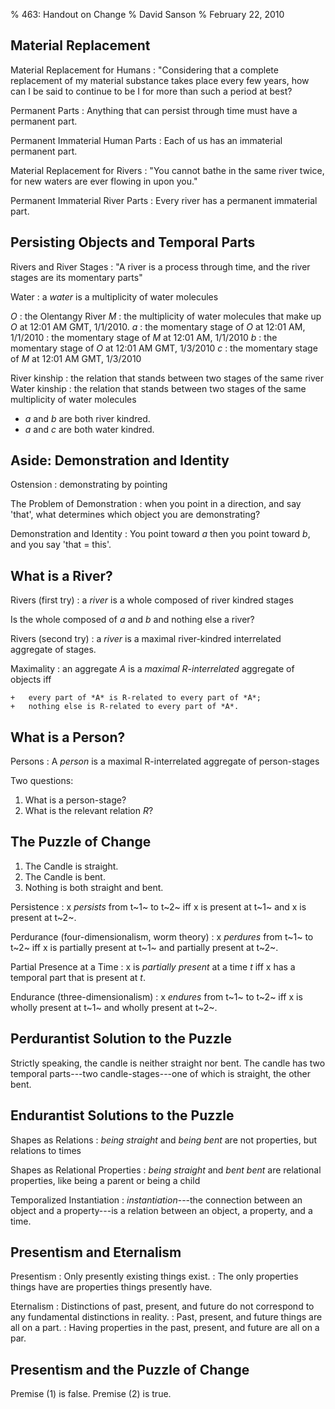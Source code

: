 % 463: Handout on Change
% David Sanson
% February 22, 2010

## Material Replacement

Material Replacement for Humans
:	"Considering that a complete replacement of my material substance takes place every few years, how can I be said to continue to be I for more than such a period at best?

Permanent Parts
:	Anything that can persist through time must have a permanent part.

Permanent Immaterial Human Parts
:	Each of us has an immaterial permanent part.

Material Replacement for Rivers
:	"You cannot bathe in the same river twice, for new waters are ever flowing in upon you."

Permanent Immaterial River Parts
:	Every river has a permanent immaterial part.

## Persisting Objects and Temporal Parts

Rivers and River Stages
:	"A river is a process through time, and the river stages are its momentary parts"

Water
: 	a *water* is a multiplicity of water molecules

*O*
:	the Olentangy River
*M*
:	the multiplicity of water molecules that make up *O* at 12:01 AM GMT, 1/1/2010.
*a*
:	the momentary stage of *O* at 12:01 AM, 1/1/2010
:	the momentary stage of *M* at 12:01 AM, 1/1/2010
*b*
:	the momentary stage of *O* at 12:01 AM GMT, 1/3/2010
*c*
:	the momentary stage of *M* at 12:01 AM GMT, 1/3/2010

River kinship
:	the relation that stands between two stages of the same river
Water kinship
:	the relation that stands between two stages of the same multiplicity of water molecules

+	*a* and *b* are both river kindred.
+	*a* and *c* are both water kindred.

## Aside: Demonstration and Identity

Ostension
:	demonstrating by pointing

The Problem of Demonstration
:	when you point in a direction, and say 'that', what determines which object you are demonstrating?

Demonstration and Identity
:   You point toward *a* then you point toward *b*, and you say 'that = this'.

## What is a River?

Rivers (first try)
:	a *river* is a whole composed of river kindred stages

Is the whole composed of *a* and *b* and nothing else a river?

Rivers (second try)
:	a *river* is a maximal river-kindred interrelated aggregate of stages.

Maximality
:   an aggregate *A* is a *maximal R-interrelated* aggregate of objects iff
    
    +   every part of *A* is R-related to every part of *A*;
    +   nothing else is R-related to every part of *A*.

## What is a Person?

Persons
:   A *person* is a maximal R-interrelated aggregate of person-stages

Two questions:

1.  What is a person-stage?
2.  What is the relevant relation *R*?

## The Puzzle of Change

1.	The Candle is straight.
2.	The Candle is bent.
3.	Nothing is both straight and bent.

Persistence
:	x *persists* from t~1~ to t~2~ iff x is present at t~1~ and x is present at t~2~.

Perdurance (four-dimensionalism, worm theory)
:	x *perdures* from t~1~ to t~2~ iff x is partially present at t~1~ and partially present at t~2~.

Partial Presence at a Time
:	x is *partially present* at a time *t* iff x has a temporal part that is present at *t*.

Endurance (three-dimensionalism)
:	x *endures* from t~1~ to t~2~ iff x is wholly present at t~1~ and wholly present at t~2~.

## Perdurantist Solution to the Puzzle

Strictly speaking, the candle is neither straight nor bent. The candle has two temporal parts---two candle-stages---one of which is straight, the other bent.

## Endurantist Solutions to the Puzzle

Shapes as Relations
:   *being straight* and *being bent* are not properties, but relations to times

Shapes as Relational Properties
:   *being straight* and *bent bent* are relational properties, like being a parent or being a child

Temporalized Instantiation
:   *instantiation*---the connection between an object and a property---is a relation between an object, a property, and a time.

## Presentism and Eternalism

Presentism
:   Only presently existing things exist.
:   The only properties things have are properties things presently have.

Eternalism
:   Distinctions of past, present, and future do not correspond to any fundamental distinctions in reality.
:   Past, present, and future things are all on a part.
:   Having properties in the past, present, and future are all on a par.

## Presentism and the Puzzle of Change

Premise (1) is false. Premise (2) is true.